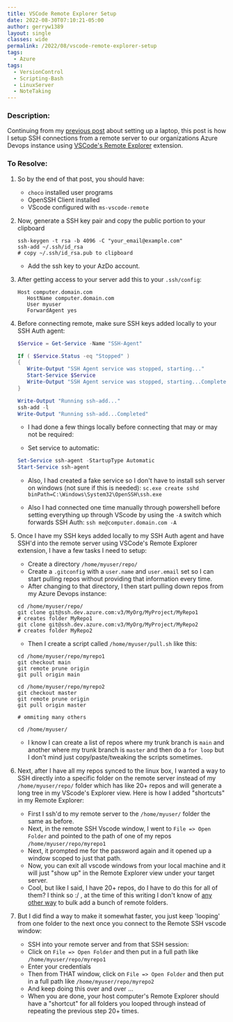 ```yaml
---
title: VSCode Remote Explorer Setup
date: 2022-08-30T07:10:21-05:00
author: gerryw1389
layout: single
classes: wide
permalink: /2022/08/vscode-remote-explorer-setup
tags:
  - Azure
tags:
  - VersionControl
  - Scripting-Bash
  - LinuxServer
  - NoteTaking
---
```

<!--more-->

### Description:

Continuing from my [previous post](https://automationadmin.com/2022/03/setup-work-laptop) about setting up a laptop, this post is how I setup SSH connections from a remote server to our organizations Azure Devops instance using [VSCode's Remote Explorer](https://code.visualstudio.com/docs/remote/ssh) extension.

### To Resolve:

1. So by the end of that post, you should have:
   - `choco` installed user programs
   - OpenSSH Client installed
   - VScode configured with `ms-vscode-remote`

1. Now, generate a SSH key pair and copy the public portion to your clipboard

   ```shell
   ssh-keygen -t rsa -b 4096 -C "your_email@example.com"
   ssh-add ~/.ssh/id_rsa
   # copy ~/.ssh/id_rsa.pub to clipboard
   ```

   - Add the ssh key to your AzDo account.

1. After getting access to your server add this to your `.ssh/config`:

   ```escape
   Host computer.domain.com
      HostName computer.domain.com
      User myuser
      ForwardAgent yes
   ```

1. Before connecting remote, make sure SSH keys added locally to your SSH Auth agent:

   ```powershell
   $Service = Get-Service -Name "SSH-Agent"

   If ( $Service.Status -eq "Stopped" )
   {
      Write-Output "SSH Agent service was stopped, starting..."
      Start-Service $Service
      Write-Output "SSH Agent service was stopped, starting...Completed"
   }

   Write-Output "Running ssh-add..."
   ssh-add -l
   Write-Output "Running ssh-add...Completed"
   ```

   - I had done a few things locally before connecting that may or may not be required:

   - Set service to automatic:

   ```powershell
   Set-Service ssh-agent -StartupType Automatic
   Start-Service ssh-agent
   ```

   - Also, I had created a fake service so I don't have to install ssh server on windows (not sure if this is needed): `sc.exe create sshd binPath=C:\Windows\System32\OpenSSH\ssh.exe`

   - Also I had connected one time manually through powershell before setting everything up through VScode by using the `-A` switch which forwards SSH Auth: `ssh me@computer.domain.com -A`

1. Once I have my SSH keys added locally to my SSH Auth agent and have SSH'd into the remote server using VSCode's Remote Explorer extension, I have a few tasks I need to setup:

   - Create a directory `/home/myuser/repo/`
   - Create a `.gitconfig` with a `user.name` and `user.email` set so I can start pulling repos without providing that information every time.
   - After changing to that directory, I then start pulling down repos from my Azure Devops instance:

   ```shell
   cd /home/myuser/repo/
   git clone git@ssh.dev.azure.com:v3/MyOrg/MyProject/MyRepo1
   # creates folder MyRepo1
   git clone git@ssh.dev.azure.com:v3/MyOrg/MyProject/MyRepo2
   # creates folder MyRepo2
   ```

   - Then I create a script called `/home/myuser/pull.sh` like this:

   ```shell
   cd /home/myuser/repo/myrepo1
   git checkout main
   git remote prune origin
   git pull origin main

   cd /home/myuser/repo/myrepo2
   git checkout master
   git remote prune origin
   git pull origin master

   # ommiting many others

   cd /home/myuser/

   ```

   - I know I can create a list of repos where my trunk branch is `main` and another where my trunk branch is `master` and then do a `for loop` but I don't mind just copy/paste/tweaking the scripts sometimes.

1. Next, after I have all my repos synced to the linux box, I wanted a way to SSH directly into a specific folder on the remote server instead of my `/home/myuser/repo/` folder which has like 20+ repos and will generate a long tree in my VScode's Explorer view. Here is how I added "shortcuts" in my Remote Explorer:
   - First I ssh'd to my remote server to the `/home/myuser/` folder the same as before.
   - Next, in the remote SSH Vscode window, I went to `File => Open Folder` and pointed to the path of one of my repos `/home/myuser/repo/myrepo1`
   - Next, it prompted me for the password again and it opened up a window scoped to just that path.
   - Now, you can exit all vscode windows from your local machine and it will just "show up" in the Remote Explorer view under your target server.
   - Cool, but like I said, I have 20+ repos, do I have to do this for all of them? I think so :/ , at the time of this writing I don't know of [any other way](https://code.visualstudio.com/docs/remote/ssh#_remember-hosts-and-advanced-settings) to bulk add a bunch of remote folders.

1. But I did find a way to make it somewhat faster, you just keep 'looping' from one folder to the next once you connect to the Remote SSH vscode window:
   - SSH into your remote server and from that SSH session:
   - Click on `File => Open Folder` and then put in a full path like `/home/myuser/repo/myrepo1`
   - Enter your credentials
   - Then from THAT window, click on `File => Open Folder` and then put in a full path like `/home/myuser/repo/myrepo2`
   - And keep doing this over and over ...
   - When you are done, your host computer's Remote Explorer should have a "shortcut" for all folders you looped through instead of repeating the previous step 20+ times.

